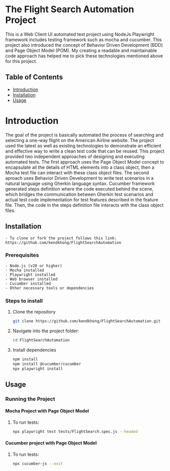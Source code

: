 # The Flight Search Automation Project

This is a Web Client UI automated test project using NodeJs Playwright framework includes testing framework such as mocha and cucumber. This project also introduced the concept of Behavior Driven Development (BDD) and Page Object Model (POM). My creating a readable and maintainable code approach has helped me to pick these technologies mentioned above for this project. 

## Table of Contents
- [Introduction](#introduction)
- [Installation](#installation)
- [Usage](#usage)

# Introduction
The goal of the project is basically automated the process of searching and selecting a one-way flight on the American Airline website. The project used the latest as well as existing technologies to demonstrate an efficient and effective way to write a clean test code that can be reused. This project provided two independent approaches of designing and executing automated tests. The first approach uses the Page Object Model concept to encapsulate all the details of HTML elements into a class object, then a Mocha test file can interact with these class object files. The second aproach uses Behavior Driven Development to write test scenarios in a natural language using Gherkin language syntax. Cucumber framework generated steps definition where the code executed behind the scene, which bridges the communication between Gherkin test scenarios and actual test code implementation for test features described in the feature file. Then, the code in the steps definition file interacts with the class object files. 

## Installation
    - To clone or fork the project follows this link: https://github.com/kendkhong/FlightSearchAutomation


### Prerequisites

    - Node.js (v20 or higher)
    - Mocha installed 
    - Playwright installed
    - Web browser installed
    - Cucumber installed
    - Other necessary tools or dependencies

### Steps to install
    
1. Clone the repository
    ```bash
    git clone https://github.com/kendkhong/FlightSearchAutomation.git
    ```
2. Navigate into the project folder:
    ```bash
    cd FlightSearchAutomation
    ```
3. Install dependencies
    ```bash
    npm install
    npm install @cucumber/cucumber
    npx playwright install
    ```

## Usage

### Running the Project

#### Mocha Project with Page Object Model
1. To run tests:
    ```bash
    npx playwright test tests/FlightSearch.spec.js --headed
    ```


#### Cucumber project with Page Object Model

1. To run tests:
    ```bash
    npx cucumber-js --exit
    ```

